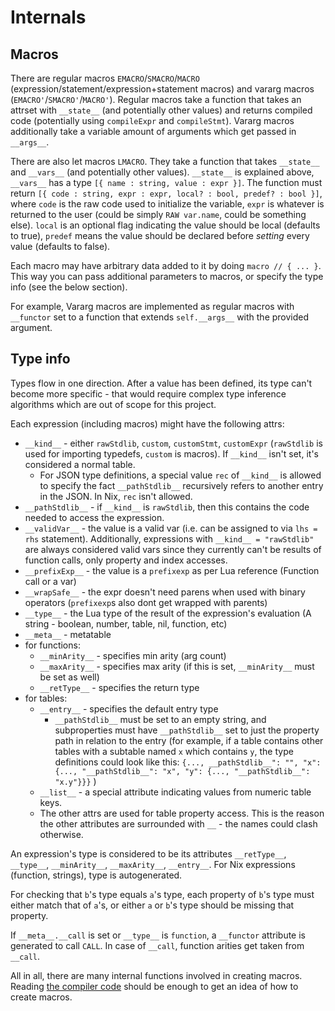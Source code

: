 # Internals

## Macros

There are regular macros `EMACRO`/`SMACRO`/`MACRO`
(expression/statement/expression+statement macros) and vararg macros
(`EMACRO'`/`SMACRO'`/`MACRO'`). Regular macros take a function that
takes an attrset with `__state__` (and potentially other values) and
returns compiled code (potentially using `compileExpr` and
`compileStmt`). Vararg macros additionally take a variable amount of
arguments which get passed in `__args__`.

There are also let macros `LMACRO`. They take a function that takes
`__state__` and `__vars__` (and potentially other values). `__state__`
is explained above, `__vars__` has a type `[{ name : string, value :
expr }]`. The function must return `[{ code : string, expr : expr,
local? : bool, predef? : bool }]`, where `code` is the raw code used to
initialize the variable, `expr` is whatever is returned to the user
(could be simply `RAW var.name`, could be something else). `local` is an
optional flag indicating the value should be local (defaults to true),
`predef` means the value should be declared before *setting* every value
(defaults to false).

Each macro may have arbitrary data added to it by doing
`macro // { ... }`. This way you can pass additional parameters to
macros, or specify the type info (see the below section).

For example, Vararg macros are implemented as regular macros with
`__functor` set to a function that extends `self.__args__` with the
provided argument.

## Type info

Types flow in one direction. After a value has been defined, its type
can't become more specific - that would require complex type inference
algorithms which are out of scope for this project.

Each expression (including macros) might have the following attrs:
- `__kind__` - either `rawStdlib`, `custom`, `customStmt`, `customExpr`
  (`rawStdlib` is used for importing typedefs, `custom` is macros). If
  `__kind__` isn't set, it's considered a normal table.
  - For JSON type definitions, a special value `rec` of `__kind__` is
    allowed to specify the fact `__pathStdlib__` recursively refers to
    another entry in the JSON. In Nix, `rec` isn't allowed.
- `__pathStdlib__` - if `__kind__` is `rawStdlib`, then this contains
  the code needed to access the expression.
- `__validVar__` - the value is a valid var (i.e. can be assigned to via
  `lhs = rhs` statement). Additionally, expressions with
  `__kind__ = "rawStdlib"` are always considered valid vars since they
  currently can't be results of function calls, only property and index
  accesses.
- `__prefixExp__` - the value is a `prefixexp` as per Lua reference
  (Function call or a var)
- `__wrapSafe__` - the expr doesn't need parens when used with binary
  operators (`prefixexp`s also dont get wrapped with parents)
- `__type__` - the Lua type of the result of the expression's evaluation
  (A string - boolean, number, table, nil, function, etc)
- `__meta__` - metatable
- for functions:
  - `__minArity__` - specifies min arity (arg count)
  - `__maxArity__` - specifies max arity (if this is set,
    `__minArity__` must be set as well)
  - `__retType__` - specifies the return type
- for tables:
  - `__entry__` - specifies the default entry type
    - `__pathStdlib__` must be set to an empty string, and subproperties
      must have `__pathStdlib__` set to just the property path in
      relation to the entry (for example, if a table contains other
      tables with a subtable named `x` which contains `y`, the type
      definitions could look like this: `{..., __pathStdlib__": "", "x":
      {..., "__pathStdlib__": "x", "y": {..., "__pathStdlib__":
      "x.y"}}}` )
  - `__list__` - a special attribute indicating values from numeric
    table keys.
  - The other attrs are used for table property access. This is the
    reason the other attributes are surrounded with `__` - the names
    could clash otherwise.

An expression's type is considered to be its attributes `__retType__`,
`__type__`, `__minArity__`, `__maxArity__`, `__entry__`. For Nix
expressions (function, strings), type is autogenerated.

For checking that `b`'s type equals `a`'s type, each property of
`b`'s type must either match that of `a`'s, or either `a` or `b`'s type
should be missing that property.

If `__meta__.__call` is set or `__type__` is `function`, a `__functor`
attribute is generated to call `CALL`. In case of `__call`, function
arities get taken from `__call`.

All in all, there are many internal functions involved in creating
macros. Reading [the compiler code](./default.nix) should be enough to
get an idea of how to create macros.
